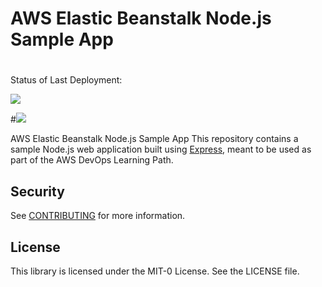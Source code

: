 # AWS Elastic Beanstalk Node.js Sample App
#
Status of Last Deployment:<br>

<img src="https://img.shields.io/badge/aws--elastic--beanstalk--express--js--sample-passing-green/main"><br>

#<img src="https://img.shields.io/github/checks-status/SergiGan/aws-elastic-beanstalk-express-js-sample/main?style=social"><br>


AWS Elastic Beanstalk Node.js Sample App
This repository contains a sample Node.js web application built using [Express](https://expressjs.com/), meant to be used as part of the AWS DevOps Learning Path.

## Security

See [CONTRIBUTING](CONTRIBUTING.md#security-issue-notifications) for more information.

## License

This library is licensed under the MIT-0 License. See the LICENSE file.